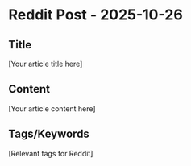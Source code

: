# Reddit Post - 2025-10-26

## Title
[Your article title here]

## Content
[Your article content here]

## Tags/Keywords
[Relevant tags for Reddit]
